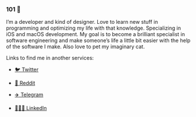 ### 101 👋

I’m a developer and kind of designer. Love to learn new stuff in programming and optimizing my life with that knowledge. Specializing in iOS and macOS development. My goal is to become a brilliant specialist in software engineering and make someone’s life a little bit easier with the help of the software I make. Also love to pet my imaginary cat.

Links to find me in another services:

* [🐦 Twitter](https://twitter.com/kgorbachyonok)

* [🤖 Reddit](https://www.reddit.com/user/japanese-goblinn)

* [✈️ Telegram](http://t.me/japanese_goblinn)

* [👨🏻‍💻 LinkedIn](https://www.linkedin.com/in/kirill-gorbachyonok-34521218a)
